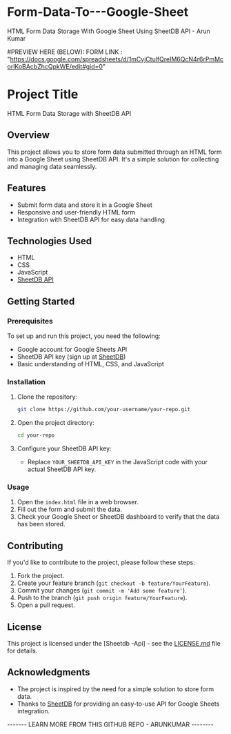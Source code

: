 # Form-Data-To---Google-Sheet
HTML Form Data Storage With Google Sheet  Using SheetDB API - Arun Kumar

#PREVIEW HERE (BELOW):
FORM LINK : "https://docs.google.com/spreadsheets/d/1mCvjCtulfQreIM6QcN4r6rPmMcorlKoBAcbZhcQpkWE/edit#gid=0"

# Project Title

HTML Form Data Storage with SheetDB API

## Overview

This project allows you to store form data submitted through an HTML form into a Google Sheet using SheetDB API. It's a simple solution for collecting and managing data seamlessly.

## Features

- Submit form data and store it in a Google Sheet
- Responsive and user-friendly HTML form
- Integration with SheetDB API for easy data handling

## Technologies Used

- HTML
- CSS
- JavaScript
- [SheetDB API](https://sheetdb.api)

## Getting Started

### Prerequisites

To set up and run this project, you need the following:

- Google account for Google Sheets API
- SheetDB API key (sign up at [SheetDB](https://sheetdb.api/apps))
- Basic understanding of HTML, CSS, and JavaScript

### Installation

1. Clone the repository:

   ```bash
   git clone https://github.com/your-username/your-repo.git
   ```

2. Open the project directory:

   ```bash
   cd your-repo
   ```

3. Configure your SheetDB API key:
   - Replace `YOUR_SHEETDB_API_KEY` in the JavaScript code with your actual SheetDB API key.

### Usage

1. Open the `index.html` file in a web browser.
2. Fill out the form and submit the data.
3. Check your Google Sheet or SheetDB dashboard to verify that the data has been stored.

## Contributing

If you'd like to contribute to the project, please follow these steps:

1. Fork the project.
2. Create your feature branch (`git checkout -b feature/YourFeature`).
3. Commit your changes (`git commit -m 'Add some feature'`).
4. Push to the branch (`git push origin feature/YourFeature`).
5. Open a pull request.

## License

This project is licensed under the [Sheetdb -Api] - see the [LICENSE.md](https://sheetdb.io/app) file for details.

## Acknowledgments

- The project is inspired by the need for a simple solution to store form data.
- Thanks to [SheetDB](https://sheetdb.api/) for providing an easy-to-use API for Google Sheets integration.

------- LEARN MORE FROM THIS GITHUB REPO - ARUNKUMAR --------
